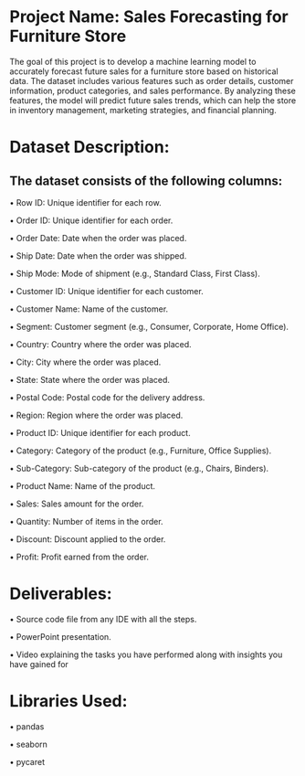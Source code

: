 # Project Name: Sales Forecasting for Furniture Store

The goal of this project is to develop a machine learning model to accurately forecast future sales for a furniture store based on historical data. The dataset includes various features such as order details, customer information, product categories, and sales performance. By analyzing these features, the model will predict future sales trends, which can help the store in inventory management, marketing strategies, and financial planning.

# Dataset Description:

## The dataset consists of the following columns:

• Row ID: Unique identifier for each row.

• Order ID: Unique identifier for each order.

• Order Date: Date when the order was placed.

• Ship Date: Date when the order was shipped.

• Ship Mode: Mode of shipment (e.g., Standard Class, First Class).

• Customer ID: Unique identifier for each customer.

• Customer Name: Name of the customer.

• Segment: Customer segment (e.g., Consumer, Corporate, Home Office).

• Country: Country where the order was placed.

• City: City where the order was placed.

• State: State where the order was placed.

• Postal Code: Postal code for the delivery address.

• Region: Region where the order was placed.

• Product ID: Unique identifier for each product.

• Category: Category of the product (e.g., Furniture, Office Supplies).

• Sub-Category: Sub-category of the product (e.g., Chairs, Binders).

• Product Name: Name of the product.

• Sales: Sales amount for the order.

• Quantity: Number of items in the order.

• Discount: Discount applied to the order.

• Profit: Profit earned from the order.

# Deliverables:

• Source code file from any IDE with all the steps.

• PowerPoint presentation.

• Video explaining the tasks you have performed along with insights you have gained for

# Libraries Used:

• pandas

• seaborn

• pycaret

